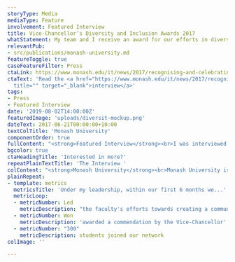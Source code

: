 ```yaml
---
storyType: Media
mediaType: Feature
involvement: Featured Interview
title: Vice-Chancellor’s Diversity and Inclusion Awards 2017
whatStatement: My team and I receive an award for our efforts in diversity in IT
relevantPub:
- src/publications/monash-university.md
featureToggle: true
caseFeatureFilter: Press
ctaLink: https://www.monash.edu/it/news/2017/recognising-and-celebrating-diversit-supporting-diversity-and-fostering-inclusion-at-monash
ctaText: 'Read the <a href="https://www.monash.edu/it/news/2017/recognising-and-celebrating-diversit-supporting-diversity-and-fostering-inclusion-at-monash"
  title="" target="_blank">interview</a>'
tags:
- Press
- Featured Interview
date: '2019-08-02T14:00:00Z'
featuredImage: 'uploads/diversit-mockup.png'
dateText: 2017-06-21T00:00:00+10:00
textColTitle: 'Monash University'
componentOrder: true
fullContent: "<strong>Featured Interview</strong><br>I was interviewed about a student-faculty initiative I started. We were recognised for our efforts by the Vice-Chancellor in 2017.<br><br><br><p>'Sophia goes on to share that it isn’t just a matter of addressing one challenge. Whilst there’s an emphasis on women in IT, the group wants to extend their message to address other diversity concerns in the technical landscape in Australia. There isn’t just one way to effect change. <br><br>We need to recognise what we have the capacity to do and act on all factors that we are not comfortable accepting. Whether this be demystifying tech to younger students, ensuring high school students know that there are people like them in the workforce, reiterating to tertiary students that it is okay to seek support, and that support will continue throughout their time at Monash, Sophia explains.'</p>"
bgcolor: true
ctaHeadingTitle: 'Interested in more?'
repeatPlainTextTitle: 'The Interview '
colContent: "<strong>Monash University</strong><br>Monash University is Australia’s largest and most international university. Monash is a research-intensive university, known for some significant and lasting discoveries that have delivered impact beyond the academic community."
plainRepeat:
- template: metrics
  metricsTitle: 'Under my leadership, within our first 6 months we...'
  metricLoop:
  - metricNumber: Led
    metricDescription: "the faculty's efforts towards creating a community for under-represented students"
  - metricNumber: Won
    metricDescription: 'awarded a commendation by the Vice-Chancellor'
  - metricNumber: "300"
    metricDescription: students joined our network
colImage: ''

---
```

